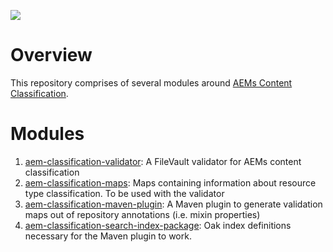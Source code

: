 ![](https://github.com/Netcentric/aem-classification/workflows/Java%20CI/badge.svg)

# Overview
This repository comprises of several modules around [AEMs Content Classification][1]. 

# Modules

1. [aem-classification-validator][2]: A FileVault validator for AEMs content classification
1. [aem-classification-maps][3]: Maps containing information about resource type classification. To be used with the validator
1. [aem-classification-maven-plugin][4]: A Maven plugin to generate validation maps out of repository annotations (i.e. mixin properties)
1. [aem-classification-search-index-package][5]: Oak index definitions necessary for the Maven plugin to work.


[1]: https://docs.adobe.com/content/help/en/experience-manager-65/deploying/upgrading/sustainable-upgrades.html#content-classifications
[2]: ./aem-classification-validator
[3]: ./aem-classification-maps
[4]: ./aem-classification-maven-plugin
[5]: ./aem-classification-search-index-package
